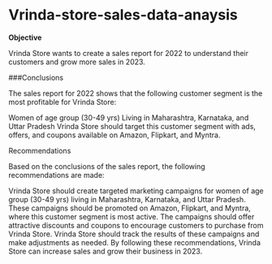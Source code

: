 # Vrinda-store-sales-data-anaysis

**Objective**

Vrinda Store wants to create a sales report for 2022 to understand their customers and grow more sales in 2023.

###Conclusions 

The sales report for 2022 shows that the following customer segment is the most profitable for Vrinda Store:

Women of age group (30-49 yrs)
Living in Maharashtra, Karnataka, and Uttar Pradesh
Vrinda Store should target this customer segment with ads, offers, and coupons available on Amazon, Flipkart, and Myntra.

Recommendations

Based on the conclusions of the sales report, the following recommendations are made:

Vrinda Store should create targeted marketing campaigns for women of age group (30-49 yrs) living in Maharashtra, Karnataka, and Uttar Pradesh.
These campaigns should be promoted on Amazon, Flipkart, and Myntra, where this customer segment is most active.
The campaigns should offer attractive discounts and coupons to encourage customers to purchase from Vrinda Store.
Vrinda Store should track the results of these campaigns and make adjustments as needed.
By following these recommendations, Vrinda Store can increase sales and grow their business in 2023.
